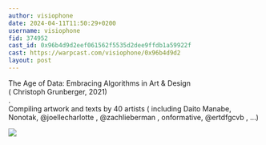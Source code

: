 ```yaml
---
author: visiophone
date: 2024-04-11T11:50:29+0200
username: visiophone
fid: 374952
cast_id: 0x96b4d9d2eef061562f5535d2dee9ffdb1a59922f
cast: https://warpcast.com/visiophone/0x96b4d9d2
layout: post
---
```

The Age of Data: Embracing Algorithms in Art & Design   
( Christoph Grunberger, 2021)  
.  
Compiling artwork and texts by 40 artists ( including Daito Manabe, Nonotak, @joellecharlotte , @zachlieberman , onformative, @ertdfgcvb , ...)  

![](https://imagedelivery.net/BXluQx4ige9GuW0Ia56BHw/09509997-660b-4963-fa0d-7d59fb56fc00/original)